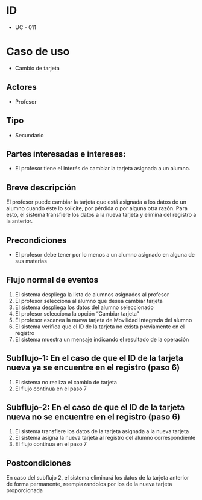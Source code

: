# ID
- UC - 011

# Caso de uso
- Cambio de tarjeta

## Actores
- Profesor

## Tipo
- Secundario

## Partes interesadas e intereses:
- El profesor tiene el interés de cambiar la tarjeta asignada a un alumno.

## Breve descripción
El profesor puede cambiar la tarjeta que está asignada a los datos de un alumno cuando éste lo solicite, por pérdida o por alguna otra razón. Para esto, el sistema transfiere los datos a la nueva tarjeta y elimina del registro a la anterior.

## Precondiciones

- El profesor debe tener por lo menos a un alumno asignado en alguna de sus materias

## Flujo normal de eventos
1. El sistema despliega la lista de alumnos asignados al profesor
2. El profesor selecciona al alumno que desea cambiar tarjeta
3. El sistema despliega los datos del alumno seleccionado
4. El profesor selecciona la opción “Cambiar tarjeta”
5. El profesor escanea la nueva tarjeta de Movilidad Integrada del alumno 
6. El sistema verifica que el  ID de la tarjeta no exista previamente en el registro
7. El sistema muestra un mensaje indicando el resultado de la operación

## Subflujo-1: En el caso de que el ID de la tarjeta nueva ya se encuentre en el registro (paso 6)

1. El sistema no realiza el cambio de tarjeta
2. El flujo continua en el paso 7

## Subflujo-2: En el caso de que el ID de la tarjeta nueva no se encuentre en el registro (paso 6)

1. El sistema transfiere los datos de la tarjeta asignada a la nueva tarjeta
2. El sistema asigna la nueva tarjeta al registro del alumno correspondiente
3. El flujo continua en el paso 7


## Postcondiciones 

En caso del subflujo 2, el sistema eliminará los datos de la tarjeta anterior de forma permanente, reemplazandolos por los de la nueva tarjeta proporcionada 
